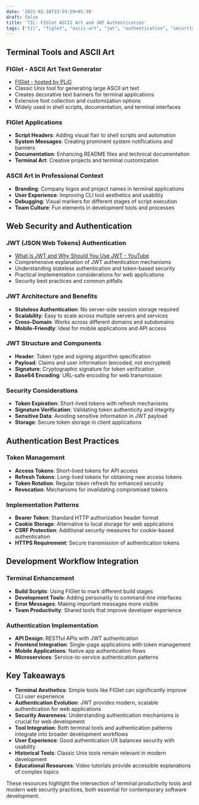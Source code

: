 ```yaml
---
date: '2021-02-10T23:59:59+05:30'
draft: false
title: 'TIL: FIGlet ASCII Art and JWT Authentication'
tags: ["til", "figlet", "ascii-art", "jwt", "authentication", "security", "web-tokens", "terminal-tools"]
---
```


## Terminal Tools and ASCII Art

### FIGlet - ASCII Art Text Generator
- [FIGlet - hosted by PLiG](http://www.figlet.org/)
- Classic Unix tool for generating large ASCII art text
- Creates decorative text banners for terminal applications
- Extensive font collection and customization options
- Widely used in shell scripts, documentation, and terminal interfaces

### FIGlet Applications
- **Script Headers**: Adding visual flair to shell scripts and automation
- **System Messages**: Creating prominent system notifications and banners
- **Documentation**: Enhancing README files and technical documentation
- **Terminal Art**: Creative projects and terminal customization

### ASCII Art in Professional Context
- **Branding**: Company logos and project names in terminal applications
- **User Experience**: Improving CLI tool aesthetics and usability
- **Debugging**: Visual markers for different stages of script execution
- **Team Culture**: Fun elements in development tools and processes

## Web Security and Authentication

### JWT (JSON Web Tokens) Authentication
- [What Is JWT and Why Should You Use JWT - YouTube](https://youtu.be/7Q17ubqLfaM)
- Comprehensive explanation of JWT authentication mechanisms
- Understanding stateless authentication and token-based security
- Practical implementation considerations for web applications
- Security best practices and common pitfalls

### JWT Architecture and Benefits
- **Stateless Authentication**: No server-side session storage required
- **Scalability**: Easy to scale across multiple servers and services
- **Cross-Domain**: Works across different domains and subdomains
- **Mobile-Friendly**: Ideal for mobile applications and API access

### JWT Structure and Components
- **Header**: Token type and signing algorithm specification
- **Payload**: Claims and user information (encoded, not encrypted)
- **Signature**: Cryptographic signature for token verification
- **Base64 Encoding**: URL-safe encoding for web transmission

### Security Considerations
- **Token Expiration**: Short-lived tokens with refresh mechanisms
- **Signature Verification**: Validating token authenticity and integrity
- **Sensitive Data**: Avoiding sensitive information in JWT payload
- **Storage**: Secure token storage in client applications

## Authentication Best Practices

### Token Management
- **Access Tokens**: Short-lived tokens for API access
- **Refresh Tokens**: Long-lived tokens for obtaining new access tokens
- **Token Rotation**: Regular token refresh for enhanced security
- **Revocation**: Mechanisms for invalidating compromised tokens

### Implementation Patterns
- **Bearer Token**: Standard HTTP authorization header format
- **Cookie Storage**: Alternative to local storage for web applications
- **CSRF Protection**: Additional security measures for cookie-based authentication
- **HTTPS Requirement**: Secure transmission of authentication tokens

## Development Workflow Integration

### Terminal Enhancement
- **Build Scripts**: Using FIGlet to mark different build stages
- **Development Tools**: Adding personality to command-line interfaces
- **Error Messages**: Making important messages more visible
- **Team Productivity**: Shared tools that improve developer experience

### Authentication Implementation
- **API Design**: RESTful APIs with JWT authentication
- **Frontend Integration**: Single-page applications with token management
- **Mobile Applications**: Native app authentication flows
- **Microservices**: Service-to-service authentication patterns

## Key Takeaways

- **Terminal Aesthetics**: Simple tools like FIGlet can significantly improve CLI user experience
- **Authentication Evolution**: JWT provides modern, scalable authentication for web applications
- **Security Awareness**: Understanding authentication mechanisms is crucial for web development
- **Tool Integration**: Both terminal tools and authentication patterns integrate into broader development workflows
- **User Experience**: Good authentication UX balances security with usability
- **Historical Tools**: Classic Unix tools remain relevant in modern development
- **Educational Resources**: Video tutorials provide accessible explanations of complex topics

These resources highlight the intersection of terminal productivity tools and modern web security practices, both essential for contemporary software development.